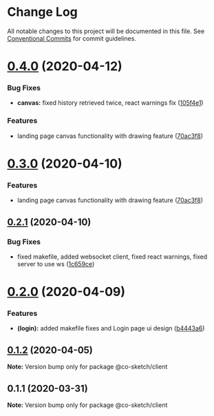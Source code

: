 # Change Log

All notable changes to this project will be documented in this file.
See [Conventional Commits](https://conventionalcommits.org) for commit guidelines.

# [0.4.0](https://github.com/luvuong-le/co-sketch/compare/v0.2.1...v0.4.0) (2020-04-12)


### Bug Fixes

* **canvas:** fixed history retrieved twice, react warnings fix ([105f4e1](https://github.com/luvuong-le/co-sketch/commit/105f4e1dde82d26c786b0ee6d2d54041658b9274))


### Features

* landing page canvas functionality with drawing feature ([70ac3f8](https://github.com/luvuong-le/co-sketch/commit/70ac3f8ac2eccb19c33beb201f37df5f33837ac8))





# [0.3.0](https://github.com/luvuong-le/co-sketch/compare/v0.2.1...v0.3.0) (2020-04-10)


### Features

* landing page canvas functionality with drawing feature ([70ac3f8](https://github.com/luvuong-le/co-sketch/commit/70ac3f8ac2eccb19c33beb201f37df5f33837ac8))





## [0.2.1](https://github.com/luvuong-le/co-sketch/compare/v0.2.0...v0.2.1) (2020-04-10)


### Bug Fixes

* fixed makefile, added websocket client, fixed react warnings, fixed server to use ws ([1c659ce](https://github.com/luvuong-le/co-sketch/commit/1c659ce30e7b98401a5f910816b6603085939c3c))





# [0.2.0](https://github.com/luvuong-le/co-sketch/compare/v0.1.3...v0.2.0) (2020-04-09)


### Features

* **(login):** added makefile fixes and Login page ui design ([b4443a6](https://github.com/luvuong-le/co-sketch/commit/b4443a622e202297f84b1f8916205f70d0ab9e4f))





## [0.1.2](https://github.com/luvuong-le/co-sketch/compare/v0.1.1...v0.1.2) (2020-04-05)

**Note:** Version bump only for package @co-sketch/client





## 0.1.1 (2020-03-31)

**Note:** Version bump only for package @co-sketch/client
